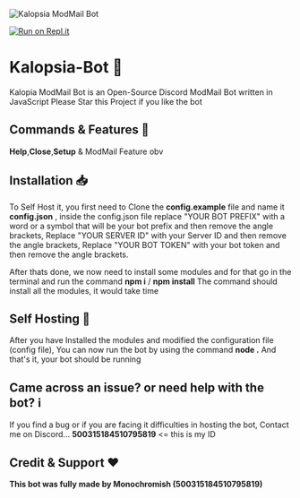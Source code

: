![Kalopsia ModMail Bot](https://user-images.githubusercontent.com/79590499/117823913-9d0ceb80-b28b-11eb-825f-41ea6b0b981f.png)

[![Run on Repl.it](https://replit.com/badge/github/Monochromish/Kalopsia-ModMail-Bot)](https://repl.it/github/Monchromish/Kalopsia-ModMail-Bot)

# Kalopsia-Bot 📨
Kalopia ModMail Bot is an Open-Source Discord ModMail Bot written in JavaScript
Please Star this Project if you like the bot

## Commands & Features 🤖
**Help**,**Close**,**Setup**
& ModMail Feature obv

## Installation 📥

To Self Host it, you first need to 
Clone the **config.example** file and name it **config.json** ,
inside the config.json file replace "YOUR BOT PREFIX" with a word or a symbol that will be your bot prefix and then remove the angle brackets,
Replace "YOUR SERVER ID" with your Server ID and then remove the angle brackets,
Replace "YOUR BOT TOKEN" with your bot token and then remove the angle brackets.

After thats done, we now need to install some modules and for that go in the terminal and run the command **npm i** / **npm install**
The command should install all the modules, it would take time

## Self Hosting 🚩

After you have Installed the modules and modified the configuration file (config file), You can now run the bot by using the command **node .**
And that's it, your bot should be running

## Came across an issue? or need help with the bot? ℹ️

If you find a bug or if you are facing it difficulties in hosting the bot, Contact me on Discord... **500315184510795819** <= this is my ID

## Credit & Support ❤️

**This bot was fully made by Monochromish (500315184510795819)**
